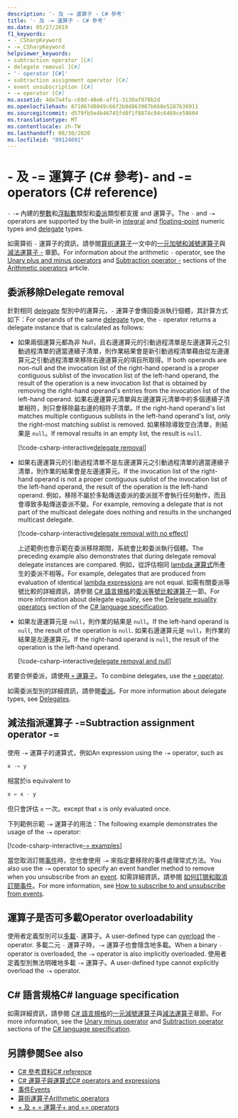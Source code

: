 ```yaml
---
description: '- 及 -= 運算子 - C# 參考'
title: '- 及 -= 運算子 - C# 參考'
ms.date: 05/27/2019
f1_keywords:
- -_CSharpKeyword
- -=_CSharpKeyword
helpviewer_keywords:
- subtraction operator [C#]
- delegate removal [C#]
- '- operator [C#]'
- subtraction assignment operator [C#]
- event unsubscription [C#]
- -= operator [C#]
ms.assetid: 4de7a4fa-c69d-48e6-aff1-3130af970b2d
ms.openlocfilehash: 871067d8049c66f2b8d863987b668e5287b36911
ms.sourcegitcommit: d579fb5e4b46745fd0f1f8874c94c6469ce58604
ms.translationtype: MT
ms.contentlocale: zh-TW
ms.lasthandoff: 08/30/2020
ms.locfileid: "89124691"
---
```

# <a name="--and---operators-c-reference"></a><span data-ttu-id="30ca4-103">- 及 -= 運算子 (C# 參考)</span><span class="sxs-lookup"><span data-stu-id="30ca4-103">- and -= operators (C# reference)</span></span>

<span data-ttu-id="30ca4-104">`-` `-=` 內建的[整數](../builtin-types/integral-numeric-types.md)和[浮點數](../builtin-types/floating-point-numeric-types.md)類型和[委派](../builtin-types/reference-types.md#the-delegate-type)類型都支援 and 運算子。</span><span class="sxs-lookup"><span data-stu-id="30ca4-104">The `-` and `-=` operators are supported by the built-in [integral](../builtin-types/integral-numeric-types.md) and [floating-point](../builtin-types/floating-point-numeric-types.md) numeric types and [delegate](../builtin-types/reference-types.md#the-delegate-type) types.</span></span>

<span data-ttu-id="30ca4-105">如需算術 `-` 運算子的資訊，請參閱[算術運算子](arithmetic-operators.md)一文中的[一元加號和減號運算子](arithmetic-operators.md#unary-plus-and-minus-operators)與[減法運算子 -](arithmetic-operators.md#subtraction-operator--) 章節。</span><span class="sxs-lookup"><span data-stu-id="30ca4-105">For information about the arithmetic `-` operator, see the [Unary plus and minus operators](arithmetic-operators.md#unary-plus-and-minus-operators) and [Subtraction operator -](arithmetic-operators.md#subtraction-operator--) sections of the [Arithmetic operators](arithmetic-operators.md) article.</span></span>

## <a name="delegate-removal"></a><span data-ttu-id="30ca4-106">委派移除</span><span class="sxs-lookup"><span data-stu-id="30ca4-106">Delegate removal</span></span>

<span data-ttu-id="30ca4-107">針對相同 [delegate](../builtin-types/reference-types.md#the-delegate-type) 型別中的運算元，`-` 運算子會傳回委派執行個體，其計算方式如下：</span><span class="sxs-lookup"><span data-stu-id="30ca4-107">For operands of the same [delegate](../builtin-types/reference-types.md#the-delegate-type) type, the `-` operator returns a delegate instance that is calculated as follows:</span></span>

- <span data-ttu-id="30ca4-108">如果兩個運算元都為非 Null，且右邊運算元的引動過程清單是左邊運算元之引動過程清單的適當連續子清單，則作業結果會是新引動過程清單藉由從左邊運算元之引動過程清單來移除右邊運算元的項目所取得。</span><span class="sxs-lookup"><span data-stu-id="30ca4-108">If both operands are non-null and the invocation list of the right-hand operand is a proper contiguous sublist of the invocation list of the left-hand operand, the result of the operation is a new invocation list that is obtained by removing the right-hand operand's entries from the invocation list of the left-hand operand.</span></span> <span data-ttu-id="30ca4-109">如果右邊運算元清單與左邊運算元清單中的多個連續子清單相符，則只會移除最右邊的相符子清單。</span><span class="sxs-lookup"><span data-stu-id="30ca4-109">If the right-hand operand's list matches multiple contiguous sublists in the left-hand operand's list, only the right-most matching sublist is removed.</span></span> <span data-ttu-id="30ca4-110">如果移除導致空白清單，則結果是 `null`。</span><span class="sxs-lookup"><span data-stu-id="30ca4-110">If removal results in an empty list, the result is `null`.</span></span>

  [!code-csharp-interactive[delegate removal](snippets/shared/SubtractionOperator.cs#DelegateRemoval)]

- <span data-ttu-id="30ca4-111">如果右邊運算元的引動過程清單不是左邊運算元之引動過程清單的適當連續子清單，則作業的結果會是左邊運算元。</span><span class="sxs-lookup"><span data-stu-id="30ca4-111">If the invocation list of the right-hand operand is not a proper contiguous sublist of the invocation list of the left-hand operand, the result of the operation is the left-hand operand.</span></span> <span data-ttu-id="30ca4-112">例如，移除不屬於多點傳送委派的委派就不會執行任何動作，而且會導致多點傳送委派不變。</span><span class="sxs-lookup"><span data-stu-id="30ca4-112">For example, removing a delegate that is not part of the multicast delegate does nothing and results in the unchanged multicast delegate.</span></span>

  [!code-csharp-interactive[delegate removal with no effect](snippets/shared/SubtractionOperator.cs#DelegateRemovalNoChange)]

  <span data-ttu-id="30ca4-113">上述範例也會示範在委派移除期間，系統會比較委派執行個體。</span><span class="sxs-lookup"><span data-stu-id="30ca4-113">The preceding example also demonstrates that during delegate removal delegate instances are compared.</span></span> <span data-ttu-id="30ca4-114">例如，從評估相同 [lambda 運算式](lambda-expressions.md)所產生的委派不相等。</span><span class="sxs-lookup"><span data-stu-id="30ca4-114">For example, delegates that are produced from evaluation of identical [lambda expressions](lambda-expressions.md) are not equal.</span></span> <span data-ttu-id="30ca4-115">如需有關委派等號比較的詳細資訊，請參閱 [C# 語言規格](~/_csharplang/spec/introduction.md)的[委派等號比較運算子](~/_csharplang/spec/expressions.md#delegate-equality-operators)一節。</span><span class="sxs-lookup"><span data-stu-id="30ca4-115">For more information about delegate equality, see the [Delegate equality operators](~/_csharplang/spec/expressions.md#delegate-equality-operators) section of the [C# language specification](~/_csharplang/spec/introduction.md).</span></span>

- <span data-ttu-id="30ca4-116">如果左邊運算元是 `null`，則作業的結果是 `null`。</span><span class="sxs-lookup"><span data-stu-id="30ca4-116">If the left-hand operand is `null`, the result of the operation is `null`.</span></span> <span data-ttu-id="30ca4-117">如果右邊運算元是 `null`，則作業的結果是左邊運算元。</span><span class="sxs-lookup"><span data-stu-id="30ca4-117">If the right-hand operand is `null`, the result of the operation is the left-hand operand.</span></span>

  [!code-csharp-interactive[delegate removal and null](snippets/shared/SubtractionOperator.cs#DelegateRemovalAndNull)]

<span data-ttu-id="30ca4-118">若要合併委派，請使用[ `+` 運算子](addition-operator.md#delegate-combination)。</span><span class="sxs-lookup"><span data-stu-id="30ca4-118">To combine delegates, use the [`+` operator](addition-operator.md#delegate-combination).</span></span>

<span data-ttu-id="30ca4-119">如需委派型別的詳細資訊，請參閱[委派](../../programming-guide/delegates/index.md)。</span><span class="sxs-lookup"><span data-stu-id="30ca4-119">For more information about delegate types, see [Delegates](../../programming-guide/delegates/index.md).</span></span>

## <a name="subtraction-assignment-operator--"></a><span data-ttu-id="30ca4-120">減法指派運算子 -=</span><span class="sxs-lookup"><span data-stu-id="30ca4-120">Subtraction assignment operator -=</span></span>

<span data-ttu-id="30ca4-121">使用 `-=` 運算子的運算式，例如</span><span class="sxs-lookup"><span data-stu-id="30ca4-121">An expression using the `-=` operator, such as</span></span>

```csharp
x -= y
```

<span data-ttu-id="30ca4-122">相當於</span><span class="sxs-lookup"><span data-stu-id="30ca4-122">is equivalent to</span></span>

```csharp
x = x - y
```

<span data-ttu-id="30ca4-123">但只會評估 `x` 一次。</span><span class="sxs-lookup"><span data-stu-id="30ca4-123">except that `x` is only evaluated once.</span></span>

<span data-ttu-id="30ca4-124">下列範例示範 `-=` 運算子的用法：</span><span class="sxs-lookup"><span data-stu-id="30ca4-124">The following example demonstrates the usage of the `-=` operator:</span></span>

[!code-csharp-interactive[-= examples](snippets/shared/SubtractionOperator.cs#SubtractAndAssign)]

<span data-ttu-id="30ca4-125">當您取消訂閱[事件](../keywords/event.md)時，您也會使用 `-=` 來指定要移除的事件處理常式方法。</span><span class="sxs-lookup"><span data-stu-id="30ca4-125">You also use the `-=` operator to specify an event handler method to remove when you unsubscribe from an [event](../keywords/event.md).</span></span> <span data-ttu-id="30ca4-126">如需詳細資訊，請參閱 [如何訂閱和取消訂閱事件](../../programming-guide/events/how-to-subscribe-to-and-unsubscribe-from-events.md)。</span><span class="sxs-lookup"><span data-stu-id="30ca4-126">For more information, see [How to subscribe to and unsubscribe from events](../../programming-guide/events/how-to-subscribe-to-and-unsubscribe-from-events.md).</span></span>

## <a name="operator-overloadability"></a><span data-ttu-id="30ca4-127">運算子是否可多載</span><span class="sxs-lookup"><span data-stu-id="30ca4-127">Operator overloadability</span></span>

<span data-ttu-id="30ca4-128">使用者定義型別可以[多載](operator-overloading.md)`-` 運算子。</span><span class="sxs-lookup"><span data-stu-id="30ca4-128">A user-defined type can [overload](operator-overloading.md) the `-` operator.</span></span> <span data-ttu-id="30ca4-129">多載二元 `-` 運算子時，`-=` 運算子也會隱含地多載。</span><span class="sxs-lookup"><span data-stu-id="30ca4-129">When a binary `-` operator is overloaded, the `-=` operator is also implicitly overloaded.</span></span> <span data-ttu-id="30ca4-130">使用者定義型別無法明確地多載 `-=` 運算子。</span><span class="sxs-lookup"><span data-stu-id="30ca4-130">A user-defined type cannot explicitly overload the `-=` operator.</span></span>

## <a name="c-language-specification"></a><span data-ttu-id="30ca4-131">C# 語言規格</span><span class="sxs-lookup"><span data-stu-id="30ca4-131">C# language specification</span></span>

<span data-ttu-id="30ca4-132">如需詳細資訊，請參閱 [C# 語言規格](~/_csharplang/spec/introduction.md)的[一元減號運算子](~/_csharplang/spec/expressions.md#unary-minus-operator)與[減法運算子](~/_csharplang/spec/expressions.md#subtraction-operator)章節。</span><span class="sxs-lookup"><span data-stu-id="30ca4-132">For more information, see the [Unary minus operator](~/_csharplang/spec/expressions.md#unary-minus-operator) and [Subtraction operator](~/_csharplang/spec/expressions.md#subtraction-operator) sections of the [C# language specification](~/_csharplang/spec/introduction.md).</span></span>

## <a name="see-also"></a><span data-ttu-id="30ca4-133">另請參閱</span><span class="sxs-lookup"><span data-stu-id="30ca4-133">See also</span></span>

- [<span data-ttu-id="30ca4-134">C# 參考資料</span><span class="sxs-lookup"><span data-stu-id="30ca4-134">C# reference</span></span>](../index.md)
- [<span data-ttu-id="30ca4-135">C# 運算子與運算式</span><span class="sxs-lookup"><span data-stu-id="30ca4-135">C# operators and expressions</span></span>](index.md)
- [<span data-ttu-id="30ca4-136">事件</span><span class="sxs-lookup"><span data-stu-id="30ca4-136">Events</span></span>](../../programming-guide/events/index.md)
- [<span data-ttu-id="30ca4-137">算術運算子</span><span class="sxs-lookup"><span data-stu-id="30ca4-137">Arithmetic operators</span></span>](arithmetic-operators.md)
- [<span data-ttu-id="30ca4-138">+ 及 + = 運算子</span><span class="sxs-lookup"><span data-stu-id="30ca4-138">+ and += operators</span></span>](addition-operator.md)
